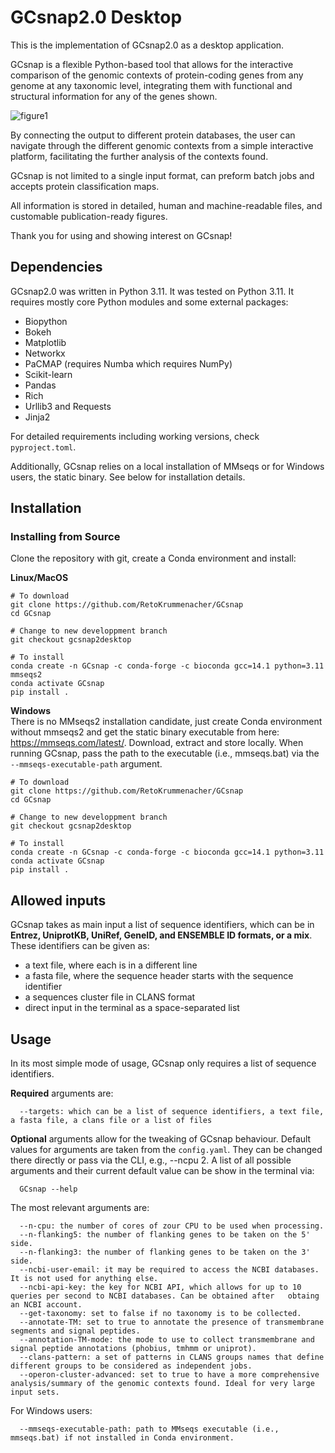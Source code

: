 # GCsnap2.0 Desktop

This is the implementation of GCsnap2.0 as a desktop application.

GCsnap is a flexible Python-based tool that allows for the interactive comparison of the genomic contexts of protein-coding genes from any genome at any taxonomic level, integrating them with functional and structural information for any of the genes shown. 

![figure1](https://github.com/JoanaMPereira/GCsnap/blob/master/examples/Fig1.png)

By connecting the output to different protein databases, the user can navigate through the different genomic contexts from a simple interactive platform, facilitating the further analysis of the contexts found. 

GCsnap is not limited to a single input format, can preform batch jobs and accepts protein classification maps. 

All information is stored in detailed, human and machine-readable files, and customable publication-ready figures.


Thank you for using and showing interest on GCsnap!

## Dependencies

GCsnap2.0 was written in Python 3.11. It was tested on Python 3.11. It requires mostly core Python modules and some external packages: 
  - Biopython
  - Bokeh
  - Matplotlib
  - Networkx 
  - PaCMAP (requires Numba which requires NumPy)
  - Scikit-learn
  - Pandas
  - Rich
  - Urllib3 and Requests
  - Jinja2

For detailed requirements including working versions, check ```pyproject.toml```.

Additionally, GCsnap relies on a local installation of MMseqs or for Windows users, the static binary. See below for installation details.
## Installation

### Installing from Source

Clone the repository with git, create a Conda environment and install:

**Linux/MacOS**
```
# To download
git clone https://github.com/RetoKrummenacher/GCsnap
cd GCsnap

# Change to new developpment branch 
git checkout gcsnap2desktop

# To install
conda create -n GCsnap -c conda-forge -c bioconda gcc=14.1 python=3.11 mmseqs2
conda activate GCsnap
pip install .
```

**Windows**  
There is no MMseqs2 installation candidate, just create Conda environment without mmseqs2 and get the static binary executable from here: https://mmseqs.com/latest/. Download, extract and store locally.
When running GCsnap, pass the path to the executable (i.e., mmseqs.bat) via the ```--mmseqs-executable-path``` argument.
```
# To download
git clone https://github.com/RetoKrummenacher/GCsnap
cd GCsnap

# Change to new developpment branch 
git checkout gcsnap2desktop

# To install
conda create -n GCsnap -c conda-forge -c bioconda gcc=14.1 python=3.11
conda activate GCsnap
pip install .
```


## Allowed inputs

GCsnap takes as main input a list of sequence identifiers, which can be in **Entrez, UniprotKB, UniRef, GeneID, and ENSEMBLE ID formats, or a mix**. These identifiers can be given as:
  - a text file, where each is in a different line
  - a fasta file, where the sequence header starts with the sequence identifier
  - a sequences cluster file in CLANS format
  - direct input in the terminal as a space-separated list
  
## Usage

In its most simple mode of usage, GCsnap only requires a list of sequence identifiers. 

**Required** arguments are:
```
  --targets: which can be a list of sequence identifiers, a text file, a fasta file, a clans file or a list of files
```
**Optional** arguments allow for the tweaking of GCsnap behaviour. Default values for arguments are taken from the  ```config.yaml```. They can be changed there directly or pass via the CLI, e.g., --ncpu 2.
A list of all possible arguments and their current default value can be show in the terminal via:
```  
  GCsnap --help 
```

The most relevant arguments are:
```  
  --n-cpu: the number of cores of zour CPU to be used when processing.
  --n-flanking5: the number of flanking genes to be taken on the 5' side.
  --n-flanking3: the number of flanking genes to be taken on the 3' side.
  --ncbi-user-email: it may be required to access the NCBI databases. It is not used for anything else.
  --ncbi-api-key: the key for NCBI API, which allows for up to 10 queries per second to NCBI databases. Can be obtained after   obtaing an NCBI account.
  --get-taxonomy: set to false if no taxonomy is to be collected.
  --annotate-TM: set to true to annotate the presence of transmembrane segments and signal peptides.
  --annotation-TM-mode: the mode to use to collect transmembrane and signal peptide annotations (phobius, tmhmm or uniprot).
  --clans-pattern: a set of patterns in CLANS groups names that define different groups to be considered as independent jobs.
  --operon-cluster-advanced: set to true to have a more comprehensive analysis/summary of the genomic contexts found. Ideal for very large input sets.  
```

For Windows users:
```  
  --mmseqs-executable-path: path to MMseqs executable (i.e., mmseqs.bat) if not installed in Conda environment.
```
